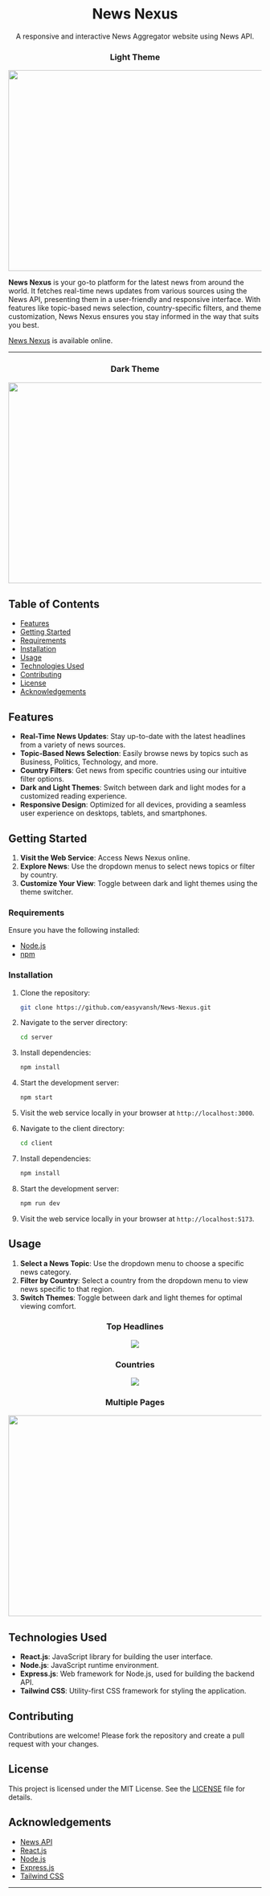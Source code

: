 <h1 align="center"> News Nexus </h1>

<div align="center">

  <p>A responsive and interactive News Aggregator website using News API.</p>
  
  <h3>Light Theme</h3>
  <img src="https://github.com/easyvansh/News-Nexus/blob/main/screenshots/Home%20Page%20Light%20Theme.JPG" style="width:800px; height:400px"/>
</div>

**News Nexus** is your go-to platform for the latest news from around the world. It fetches real-time news updates from various sources using the News API, presenting them in a user-friendly and responsive interface. With features like topic-based news selection, country-specific filters, and theme customization, News Nexus ensures you stay informed in the way that suits you best. 

[News Nexus](https://news-nexus-client.onrender.com) is available online.

- - -

<div align="center">

  <h3>Dark Theme</h3>
  <img src="https://github.com/easyvansh/News-Nexus/blob/main/screenshots/Home%20Page%20Dark%20Theme.JPG" style="width:800px; height:400px"/>
</div>


## Table of Contents

- [Features](#features)
- [Getting Started](#getting-started)
- [Requirements](#requirements)
- [Installation](#installation)
- [Usage](#usage)
- [Technologies Used](#technologies-used)
- [Contributing](#contributing)
- [License](#license)
- [Acknowledgements](#acknowledgements)

## Features

- **Real-Time News Updates**: Stay up-to-date with the latest headlines from a variety of news sources.
- **Topic-Based News Selection**: Easily browse news by topics such as Business, Politics, Technology, and more.
- **Country Filters**: Get news from specific countries using our intuitive filter options.
- **Dark and Light Themes**: Switch between dark and light modes for a customized reading experience.
- **Responsive Design**: Optimized for all devices, providing a seamless user experience on desktops, tablets, and smartphones.

## Getting Started

1. **Visit the Web Service**: Access News Nexus online.
2. **Explore News**: Use the dropdown menus to select news topics or filter by country.
3. **Customize Your View**: Toggle between dark and light themes using the theme switcher.

### Requirements

Ensure you have the following installed:

- [Node.js](https://nodejs.org/)
- [npm](https://www.npmjs.com/)

### Installation

1. Clone the repository:
   ```bash
   git clone https://github.com/easyvansh/News-Nexus.git
   ```

2. Navigate to the server directory:
   ```bash
   cd server
   ```

3. Install dependencies:
   ```bash
   npm install
   ```

4. Start the development server:
   ```bash
   npm start
   ```


5. Visit the web service locally in your browser at `http://localhost:3000`.



6. Navigate to the client directory:
   ```bash
   cd client
   ```

7. Install dependencies:
   ```bash
   npm install
   ```

8. Start the development server:
   ```bash
   npm run dev
   ```

9. Visit the web service locally in your browser at `http://localhost:5173`.


## Usage

1. **Select a News Topic**: Use the dropdown menu to choose a specific news category.
2. **Filter by Country**: Select a country from the dropdown menu to view news specific to that region.
3. **Switch Themes**: Toggle between dark and light themes for optimal viewing comfort.


<div align="center"> 
<h3>Top Headlines </h3>
<img src="https://github.com/easyvansh/News-Nexus/blob/main/screenshots/Top%20Headlines%20Dropdown.JPG" />
</div>

<div align="center"> 
<h3>Countries</h3>
<img src="https://github.com/easyvansh/News-Nexus/blob/main/screenshots/Countries%20Dropdown.JPG" />
</div>

<div align="center">
<h3>Multiple Pages </h3>
<img src="https://github.com/easyvansh/News-Nexus/blob/main/screenshots/%5BHome%20Page%20Multiple%20Pages%20Options.JPG" style="width:600px; height:400px"/>
</div>


## Technologies Used

- **React.js**: JavaScript library for building the user interface.
- **Node.js**: JavaScript runtime environment.
- **Express.js**: Web framework for Node.js, used for building the backend API.
- **Tailwind CSS**: Utility-first CSS framework for styling the application.

## Contributing

Contributions are welcome! Please fork the repository and create a pull request with your changes.

## License

This project is licensed under the MIT License. See the [LICENSE](https://github.com/easyvansh/News-Nexus/blob/main/LICENSE) file for details.

## Acknowledgements

- [News API](https://newsapi.org/)
- [React.js](https://reactjs.org/)
- [Node.js](https://nodejs.org/)
- [Express.js](https://expressjs.com/)
- [Tailwind CSS](https://tailwindcss.com/)

---
